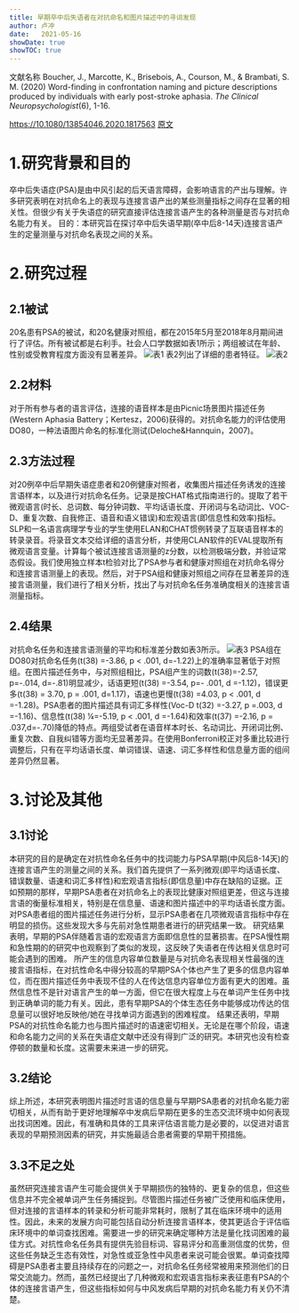 ```yaml
---
title: 早期卒中后失语者在对抗命名和图片描述中的寻词发现
author: 卢冲
date:   2021-05-16
showDate: true 
showTOC: true  
---
```

文献名称
Boucher, J., Marcotte, K., Brisebois, A., Courson, M., & Brambati, S. M. (2020)  Word-finding in confrontation naming and picture descriptions produced by individuals with early post-stroke aphasia. *The Clinical Neuropsychologist*(6), 1-16.

https://10.1080/13854046.2020.1817563
[原文](../Source_Files/2021-05-16-LC1.pdf)
# 1.研究背景和目的
卒中后失语症(PSA)是由中风引起的后天语言障碍，会影响语言的产出与理解。许多研究表明在对抗命名上的表现与连接言语产出的某些测量指标之间存在显著的相关性。但很少有关于失语症的研究直接评估连接言语产生的各种测量是否与对抗命名能力有关。
目的：本研究旨在探讨卒中后失语早期(卒中后8-14天)连接言语产生的定量测量与对抗命名表现之间的关系。
# 2.研究过程
## 2.1被试
20名患有PSA的被试，和20名健康对照组，都在2015年5月至2018年8月期间进行了评估。所有被试都是右利手。社会人口学数据如表1所示；两组被试在年龄、性别或受教育程度方面没有显著差异。
![表1](../Supporting_Information/2021-05-16-LC1-Table-1.png)
表2列出了详细的患者特征。
![表2](../Supporting_Information/2021-05-16-LC1-table2.png)
## 2.2材料
对于所有参与者的语言评估，连接的语音样本是由Picnic场景图片描述任务(Western Aphasia Battery；Kertesz，2006)获得的。对抗命名能力的评估使用DO80，一种法语图片命名的标准化测试(Deloche&Hannquin，2007)。
## 2.3方法过程
对20例卒中后早期失语症患者和20例健康对照者，收集图片描述任务诱发的连接言语样本，以及进行对抗命名任务。记录是按CHAT格式指南进行的。提取了若干微观语言(时长、总词数、每分钟词数、平均话语长度、开闭词与名动词比、VOC-D、重复次数、自我修正、语音和语义错误)和宏观语言(即信息性和效率)指标。SLP和一名语言病理学专业的学生使用ELAN和CHAT惯例转录了互联语音样本的转录录音。将录音文本交给详细的语言分析，并使用CLAN软件的EVAL提取所有微观语言变量。计算每个被试连接言语测量的z分数，以检测极端分数，并验证常态假设。我们使用独立样本t检验对比了PSA参与者和健康对照组在对抗命名得分和连接言语测量上的表现。然后，对于PSA组和健康对照组之间存在显著差异的连接言语测量，我们进行了相关分析，找出了与对抗命名任务准确度相关的连接言语测量指标。
## 2.4结果 
对抗命名任务和连接言语测量的平均和标准差分数如表3所示。
![表3](../Supporting_Information/2021-05-16-LC1-table3.png)
PSA组在DO80对抗命名任务(t(38) =-3.86, p < .001, d=-1.22)上的准确率显著低于对照组。在图片描述任务中，与对照组相比，PSA组产生的词数(t(38)=-2.57, p=-.014, d=-.81)明显减少，话语更短(t(38) =-3.54, p=- .001, d =-1.12)，错误更多(t(38) = 3.70, p = .001, d=1.17)，语速也更慢(t(38) =4.03, p < .001, d =-1.28)。PSA患者的图片描述具有词汇多样性(Voc-D t(32) =-3.27, p =.003, d =-1.16)、信息性(t(38) ¼=-5.19, p < .001, d =-1.64)和效率(t(37) =-2.16, p = .037,d=-.70)降低的特点。两组受试者在语音样本时长、名动词比、开闭词比例、重复次数、自我纠错等方面均无显著差异。在使用Bonferroni校正对多重比较进行调整后，只有在平均话语长度、单词错误、语速、词汇多样性和信息量方面的组间差异仍然显著。
# 3.讨论及其他
## 3.1讨论
本研究的目的是确定在对抗性命名任务中的找词能力与PSA早期(中风后8-14天)的连接言语产生的测量之间的关系。我们首先提供了一系列微观(即平均话语长度、错误数量、语速和词汇多样性)和宏观语言指标(即信息量)中存在缺陷的证据。正如预期的那样，早期PSA患者在对抗命名上的表现比健康对照组更差，但这与连接言语的衡量标准相关，特别是在信息量、语速和图片描述中的平均话语长度方面。
对PSA患者组的图片描述任务进行分析，显示PSA患者在几项微观语言指标中存在明显的损伤。这些发现大多与先前对急性期患者进行的研究结果一致。
研究结果表明，早期的PSA伴随着言语的宏观语言方面即信息性的显著损害。在PSA慢性期和急性期的的研究中也观察到了类似的发现，这反映了失语者在传达相关信息时可能会遇到的困难。
所产生的信息内容单位数量是与对抗命名表现相关性最强的连接言语指标，在对抗性命名中得分较高的早期PSA个体也产生了更多的信息内容单位，而在图片描述任务中表现不佳的人在传达信息内容单位方面有更大的困难。虽然信息性不是针对语言产生的单一方面，但它在很大程度上与在单词产生任务中找到正确单词的能力有关。因此，患有早期PSA的个体生态任务中能够成功传达的信息量可以很好地反映他/她在寻找单词方面遇到的困难程度。
结果还表明，早期PSA的对抗性命名能力也与图片描述时的语速密切相关。无论是在哪个阶段，语速和命名能力之间的关系在失语症文献中还没有得到广泛的研究。本研究也没有检查停顿的数量和长度。这需要未来进一步的研究。
## 3.2结论
综上所述，本研究表明图片描述时言语的信息量与早期PSA患者的对抗命名能力密切相关，从而有助于更好地理解卒中发病后早期在更多的生态交流环境中如何表现出找词困难。因此，有准确和具体的工具来评估语言能力是必要的，以促进对语言表现的早期预测因素的研究，并实施最适合患者需要的早期干预措施。
## 3.3不足之处
虽然研究连接言语产生可能会提供关于早期损伤的独特的、更复杂的信息，但这些信息并不完全被单词产生任务捕捉到。尽管图片描述任务被广泛使用和临床使用，但对连接的言语样本的转录和分析可能非常耗时，限制了其在临床环境中的适用性。因此，未来的发展方向可能包括自动分析连接言语样本，使其更适合于评估临床环境中的单词查找困难。需要进一步的研究来确定哪种方法是量化找词困难的最佳方式。对抗性命名任务具有提供先验目标词、容易评分和高重测信度的优势，但这些任务缺乏生态有效性，对急性或亚急性中风患者来说可能会很累。单词查找障碍是PSA患者主要且持续存在的问题之一，对抗命名任务经常被用来预测他们的日常交流能力。然而，虽然已经提出了几种微观和宏观语言指标来表征患有PSA的个体的连接言语产生，但这些指标如何与中风发病后早期的对抗命名能力有关仍不清楚。
